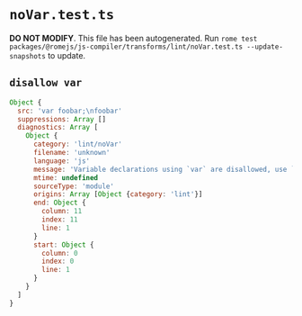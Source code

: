 # `noVar.test.ts`

**DO NOT MODIFY**. This file has been autogenerated. Run `rome test packages/@romejs/js-compiler/transforms/lint/noVar.test.ts --update-snapshots` to update.

## `disallow var`

```javascript
Object {
  src: 'var foobar;\nfoobar'
  suppressions: Array []
  diagnostics: Array [
    Object {
      category: 'lint/noVar'
      filename: 'unknown'
      language: 'js'
      message: 'Variable declarations using `var` are disallowed, use `let` or `const` instead.'
      mtime: undefined
      sourceType: 'module'
      origins: Array [Object {category: 'lint'}]
      end: Object {
        column: 11
        index: 11
        line: 1
      }
      start: Object {
        column: 0
        index: 0
        line: 1
      }
    }
  ]
}
```
